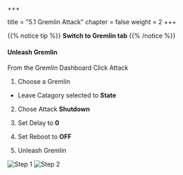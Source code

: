 +++

title = "5.1 Gremlin Attack"
chapter = false
weight = 2
+++

{{% notice tip %}}
__Switch to Gremlin tab__
{{% /notice %}}

#### Unleash Gremlin


From the Gremlin Dashboard Click Attack

1. Choose a Gremlin 
 - Leave Catagory selected to __State__

2. Chose Attack __Shutdown__

3. Set Delay to __0__

4. Set Reboot to __OFF__

5. Unleash Gremlin

![Step 1](/images/lab5/unleash_gremlin.png)
![Step 2](/images/lab5/attack_complete.png)
